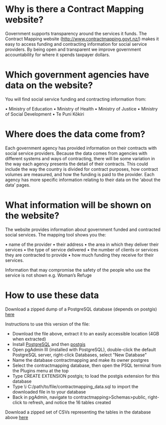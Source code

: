 # Why is there a Contract Mapping website?
Government supports transparency around the services it funds. The Contract Mapping website (http://www.contractmapping.govt.nz/) makes it easy to access funding and contracting information for social service providers. By being open and transparent we improve government accountability for where it spends taxpayer dollars.

# Which government agencies have data on the website?
You will find social service funding and contracting information from:

•	Ministry of Education
•	Ministry of Health
•	Ministry of Justice
•	Ministry of Social Development
•	Te Puni Kōkiri

# Where does the data come from?
Each government agency has provided information on their contracts with social service providers. 
Because the data comes from agencies with different systems and ways of contracting, there will be some variation in the way each agency presents the detail of their contracts. This could include the way the country is divided for contract purposes, how contract volumes are measured, and how the funding is paid to the provider.
Each agency has more specific information relating to their data on the ‘about the data’ pages.

# What information will be shown on the website? 
The website provides information about government funded and contracted social services.
The mapping tool shows you the:

•	name of the provider
•	their address
•	the area in which they deliver their services
•	the type of service delivered
•	the number of clients or services they are contracted to provide
•	how much funding they receive for their services.

Information that may compromise the safety of the people who use the service is not shown e.g. Woman’s Refuge

# How to use these data
Download a zipped dump of a PostgreSQL database (depends on postgis) [here](https://s3-ap-southeast-2.amazonaws.com/govhacknz/data/ministry-of-social-development-msd/contractmapping_data.zip)

Instructions to use this version of the file:
- Download the file above, extract it to an easily accessible location (4GB when extracted)
- Install [PostgreSQL](http://www.postgresql.org/download/) and then [postgis](http://postgis.net/install)
- Open pgAdmin III (installed with PostgreSQL), double-click the default PostgreSQL server, right-click Databases, select "New Database"
- Name the database contractmapping and make its owner postgres
- Select the contractmapping database, then open the PSQL terminal from the Plugins menu at the top
- Type CREATE EXTENSION postgis; to load the postgis extension for this database
- Type \i C:/path/to/file/contractmapping_data.sql to import the downloaded file in to your database
- Back in pgAdmin, navigate to contractmapping>Schemas>public, right-click to refresh, and notice the 16 tables created

Download a zipped set of CSVs representing the tables in the database above [here](https://s3-ap-southeast-2.amazonaws.com/govhacknz/data/ministry-of-social-development-msd/contractmapping_data_csv.zip)